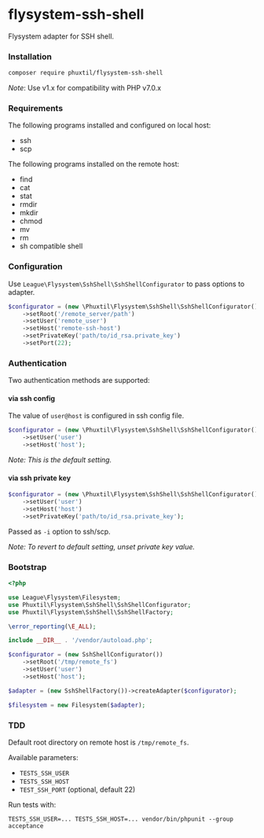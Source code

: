 # flysystem-ssh-shell

Flysystem adapter for SSH shell.
 
### Installation

```bash
composer require phuxtil/flysystem-ssh-shell 
```

_Note_: Use v1.x for compatibility with PHP v7.0.x

### Requirements

The following programs installed and configured on local host:
- ssh
- scp

The following programs installed on the remote host:
- find
- cat
- stat
- rmdir
- mkdir
- chmod
- mv
- rm
- sh compatible shell

### Configuration

Use `League\Flysystem\SshShell\SshShellConfigurator` to pass options to adapter.

```php
$configurator = (new \Phuxtil\Flysystem\SshShell\SshShellConfigurator())
    ->setRoot('/remote_server/path')
    ->setUser('remote_user')
    ->setHost('remote-ssh-host')
    ->setPrivateKey('path/to/id_rsa.private_key')
    ->setPort(22);
```

### Authentication

Two authentication methods are supported:

#### via ssh config

The value of `user@host` is configured in ssh config file.

```php
$configurator = (new \Phuxtil\Flysystem\SshShell\SshShellConfigurator())
    ->setUser('user')
    ->setHost('host');
```
_Note: This is the default setting._

#### via ssh private key 

```php
$configurator = (new \Phuxtil\Flysystem\SshShell\SshShellConfigurator())
    ->setUser('user')
    ->setHost('host')
    ->setPrivateKey('path/to/id_rsa.private_key');
```
Passed as `-i` option to ssh/scp.

_Note: To revert to default setting, unset private key value._



### Bootstrap

``` php
<?php

use League\Flysystem\Filesystem;
use Phuxtil\Flysystem\SshShell\SshShellConfigurator;
use Phuxtil\Flysystem\SshShell\SshShellFactory;

\error_reporting(\E_ALL);

include __DIR__ . '/vendor/autoload.php';

$configurator = (new SshShellConfigurator())
    ->setRoot('/tmp/remote_fs')
    ->setUser('user')
    ->setHost('host');

$adapter = (new SshShellFactory())->createAdapter($configurator);

$filesystem = new Filesystem($adapter);

```


### TDD

Default root directory on remote host is `/tmp/remote_fs`.

Available parameters:
- `TESTS_SSH_USER` 
- `TESTS_SSH_HOST`
- `TEST_SSH_PORT` (optional, default 22)

Run tests with:

```shell
TESTS_SSH_USER=... TESTS_SSH_HOST=... vendor/bin/phpunit --group acceptance
``` 
